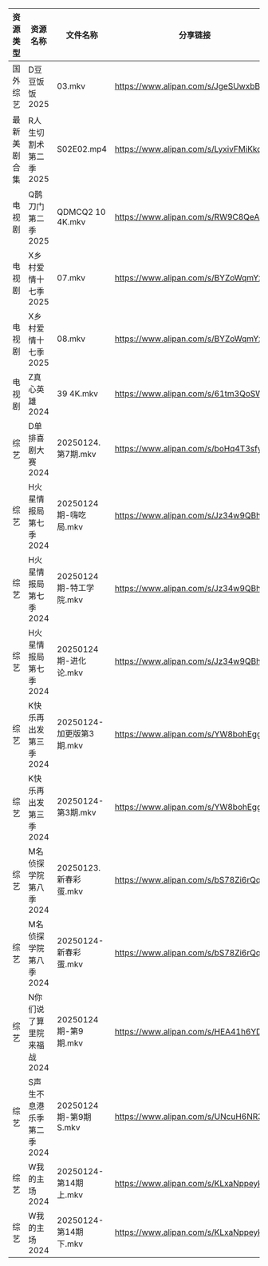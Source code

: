 | 资源类型   | 资源名称            | 文件名称                | 分享链接                                 | 更新时间                |
| ------ | --------------- | ------------------- | ------------------------------------ | ------------------- |
| 国外综艺   | D豆豆饭饭2025       | 03.mkv              | https://www.alipan.com/s/JgeSUwxbBue | 2025-01-24 13:07:22 |
| 最新美剧合集 | R人生切割术第二季2025   | S02E02.mp4          | https://www.alipan.com/s/LyxivFMiKkq | 2025-01-24 12:06:28 |
| 电视剧    | Q鹊刀门第二季2025     | QDMCQ2  10 4K.mkv   | https://www.alipan.com/s/RW9C8QeAfMP | 2025-01-24 00:06:10 |
| 电视剧    | X乡村爱情十七季2025    | 07.mkv              | https://www.alipan.com/s/BYZoWqmYxdR | 2025-01-24 13:06:39 |
| 电视剧    | X乡村爱情十七季2025    | 08.mkv              | https://www.alipan.com/s/BYZoWqmYxdR | 2025-01-24 13:06:39 |
| 电视剧    | Z真心英雄2024       | 39 4K.mkv           | https://www.alipan.com/s/61tm3QoSWKK | 2025-01-24 00:06:44 |
| 综艺     | D单排喜剧大赛2024     | 20250124.第7期.mkv    | https://www.alipan.com/s/boHq4T3sfyV | 2025-01-24 13:07:15 |
| 综艺     | H火星情报局第七季2024   | 20250124期-嗨吃局.mkv   | https://www.alipan.com/s/Jz34w9QBhnQ | 2025-01-24 14:07:23 |
| 综艺     | H火星情报局第七季2024   | 20250124期-特工学院.mkv  | https://www.alipan.com/s/Jz34w9QBhnQ | 2025-01-24 14:07:23 |
| 综艺     | H火星情报局第七季2024   | 20250124期-进化论.mkv   | https://www.alipan.com/s/Jz34w9QBhnQ | 2025-01-24 14:07:22 |
| 综艺     | K快乐再出发第三季2024   | 20250124-加更版第3期.mkv | https://www.alipan.com/s/YW8bohEggWd | 2025-01-24 13:07:36 |
| 综艺     | K快乐再出发第三季2024   | 20250124-第3期.mkv    | https://www.alipan.com/s/YW8bohEggWd | 2025-01-24 18:07:39 |
| 综艺     | M名侦探学院第八季2024   | 20250123.新春彩蛋.mkv   | https://www.alipan.com/s/bS78Zi6rQqi | 2025-01-24 13:07:38 |
| 综艺     | M名侦探学院第八季2024   | 20250124-新春彩蛋.mkv   | https://www.alipan.com/s/bS78Zi6rQqi | 2025-01-24 13:07:38 |
| 综艺     | N你们说了算里院来福战2024 | 20250124期-第9期.mkv   | https://www.alipan.com/s/HEA41h6YDzF | 2025-01-24 18:07:57 |
| 综艺     | S声生不息港乐季第二季2024 | 20250124期-第9期S.mkv  | https://www.alipan.com/s/UNcuH6NR3w3 | 2025-01-24 18:08:16 |
| 综艺     | W我的主场2024       | 20250124-第14期上.mkv  | https://www.alipan.com/s/KLxaNppeykr | 2025-01-24 14:08:41 |
| 综艺     | W我的主场2024       | 20250124-第14期下.mkv  | https://www.alipan.com/s/KLxaNppeykr | 2025-01-24 14:08:41 |
